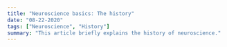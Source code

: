 ```yaml
---
title: "Neuroscience basics: The history"
date: "08-22-2020"
tags: ["Neuroscience", "History"]
summary: "This article briefly explains the history of neuroscience."
---
```


